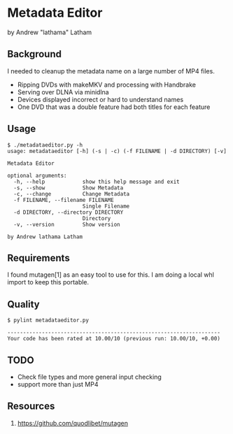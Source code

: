 # Metadata Editor

by Andrew "lathama" Latham

## Background

I needed to cleanup the metadata name on a large number of MP4 files.

* Ripping DVDs with makeMKV and processing with Handbrake
* Serving over DLNA via minidlna
* Devices displayed incorrect or hard to understand names
* One DVD that was a double feature had both titles for each feature

## Usage

```
$ ./metadataeditor.py -h
usage: metadataeditor [-h] (-s | -c) (-f FILENAME | -d DIRECTORY) [-v]

Metadata Editor

optional arguments:
  -h, --help            show this help message and exit
  -s, --show            Show Metadata
  -c, --change          Change Metadata
  -f FILENAME, --filename FILENAME
                        Single Filename
  -d DIRECTORY, --directory DIRECTORY
                        Directory
  -v, --version         Show version

by Andrew lathama Latham
```

## Requirements

I found mutagen[1] as an easy tool to use for this. I am doing a local whl import to keep this portable.

## Quality

```
$ pylint metadataeditor.py 

--------------------------------------------------------------------
Your code has been rated at 10.00/10 (previous run: 10.00/10, +0.00)
```

## TODO

* Check file types and more general input checking
* support more than just MP4

## Resources

1. https://github.com/quodlibet/mutagen

